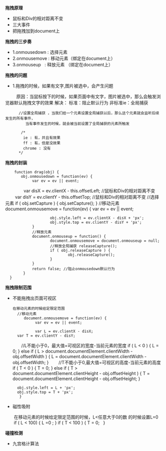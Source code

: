 **拖拽原理**
* 鼠标和Div的相对距离不变
* 三大事件
* 把拖拽加到document上

**拖拽的三步奏**
* 1.onmousedown : 选择元素
* 2.onmousemove : 移动元素（绑定在document上）
* 3.onmouseup   : 释放元素 （绑定在document上）

**拖拽的问题**

* 1.拖拽的时候，如果有文字,图片被选中，会产生问题
	
          原因：当鼠标按下的时候，如果页面中有文字，图片被选中，那么会触发浏览器默认拖拽文字的效果 
          解决：
          标准：阻止默认行为
          非标准ie：全局捕获
          
          //设置全局捕获 ，当我们给一个元素设置全局捕获以后，那么这个元素就会监听后续发生的所有事件，
             当有事件发生的时候，就会被当前设置了全局捕获的元素所触发
	
           /*
            ie : 有，并且有效果
            ff : 有，但是没效果
            chrome : 没有
          */
          
**拖拽的封装**

        function drag(obj) {
           obj.onmousedown = function(ev) {
                var ev = ev || event;
                var disX = ev.clientX - this.offsetLeft; //鼠标和Div的相对距离不变
                var disY = ev.clientY - this.offsetTop;  //鼠标和Div的相对距离不变
                //选择元素
                if ( obj.setCapture ) {
                        obj.setCapture();
                }
                 //移动元素
                document.onmousemove = function(ev) {
                        var ev = ev || event;

                        obj.style.left = ev.clientX - disX + 'px';
                        obj.style.top = ev.clientY - disY + 'px';
                }
                //释放元素
                document.onmouseup = function() {
                        document.onmousemove = document.onmouseup = null;
                        //释放全局捕获 releaseCapture();
                        if ( obj.releaseCapture ) {
                                obj.releaseCapture();
                        }
                }
                return false; //阻止onmousedown默认行为
            }	
	  }
	  
**拖拽限制范围**

* 不能拖拽出页面可视区

	  在移动元素的时候给定限定范围
	    //移动元素
           document.onmousemove = function(ev) {
                var ev = ev || event;

                var L = ev.clientX - disX;
		var T = ev.clientY - disY;
		
	        //L不能小于0，最大值=可视区的宽度-当前元素的宽度
		if ( L < 0 ) {
			L = 0;
		} else if ( L > document.documentElement.clientWidth - obj.offsetWidth ) {
			L = document.documentElement.clientWidth - obj.offsetWidth;
		}
	        //T不能小于0,最大值=可视区的高度-当前元素的高度
		if ( T < 0 ) {
			T = 0;
		} else if ( T > document.documentElement.clientHeight - obj.offsetHeight ) {
			T = document.documentElement.clientHeight - obj.offsetHeight;
		}

		obj.style.left = L + 'px';
		obj.style.top = T + 'px';
         }
	
* 磁性吸附

	  在移动元素的时候给定限定范围的时候，L<任意大于0的数 的时候设置L=0
	  if ( L < 100) {
		L =0 ;
	   }
	  if ( T < 100 ) {
	       T = 0;
	   }

**碰撞检测**

* 九宫格计算法





